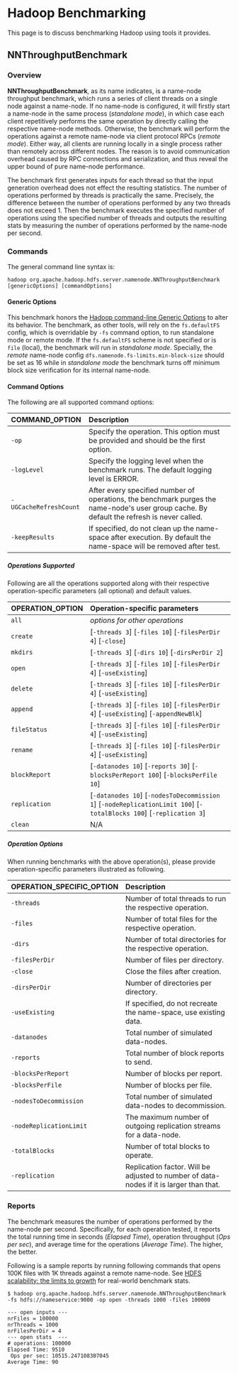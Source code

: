 <!---
  Licensed under the Apache License, Version 2.0 (the "License");
  you may not use this file except in compliance with the License.
  You may obtain a copy of the License at

   http://www.apache.org/licenses/LICENSE-2.0

  Unless required by applicable law or agreed to in writing, software
  distributed under the License is distributed on an "AS IS" BASIS,
  WITHOUT WARRANTIES OR CONDITIONS OF ANY KIND, either express or implied.
  See the License for the specific language governing permissions and
  limitations under the License. See accompanying LICENSE file.
-->

# Hadoop Benchmarking

<!-- MACRO{toc|fromDepth=0|toDepth=3} -->

This page is to discuss benchmarking Hadoop using tools it provides.

## NNThroughputBenchmark

### Overview

**NNThroughputBenchmark**, as its name indicates, is a name-node throughput benchmark, which runs a series of client threads on a single node against a name-node. If no name-node is configured, it will firstly start a name-node in the same process (_standalone mode_), in which case each client repetitively performs the same operation by directly calling the respective name-node methods. Otherwise, the benchmark will perform the operations against a remote name-node via client protocol RPCs (_remote mode_). Either way, all clients are running locally in a single process rather than remotely across different nodes. The reason is to avoid communication overhead caused by RPC connections and serialization, and thus reveal the upper bound of pure name-node performance.

The benchmark first generates inputs for each thread so that the input generation overhead does not effect the resulting statistics. The number of operations performed by threads is practically the same. Precisely, the difference between the number of operations performed by any two threads does not exceed 1. Then the benchmark executes the specified number of operations using the specified number of threads and outputs the resulting stats by measuring the number of operations performed by the name-node per second.

### Commands

The general command line syntax is:

`hadoop org.apache.hadoop.hdfs.server.namenode.NNThroughputBenchmark [genericOptions] [commandOptions]`

#### Generic Options

This benchmark honors the [Hadoop command-line Generic Options](CommandsManual.html#Generic_Options) to alter its behavior. The benchmark, as other tools, will rely on the `fs.defaultFS` config, which is overridable by `-fs` command option, to run standalone mode or remote mode. If the `fs.defaultFS` scheme is not specified or is `file` (local), the benchmark will run in _standalone mode_. Specially, the _remote_ name-node config `dfs.namenode.fs-limits.min-block-size` should be set as 16 while in _standalone mode_ the benchmark turns off minimum block size verification for its internal name-node.

#### Command Options

The following are all supported command options:

| COMMAND\_OPTION    | Description |
|:---- |:---- |
|`-op` | Specify the operation. This option must be provided and should be the first option. |
|`-logLevel` | Specify the logging level when the benchmark runs. The default logging level is ERROR. |
|`-UGCacheRefreshCount` | After every specified number of operations, the benchmark purges the name-node's user group cache. By default the refresh is never called. |
|`-keepResults` | If specified, do not clean up the name-space after execution. By default the name-space will be removed after test. |

##### Operations Supported

Following are all the operations supported along with their respective operation-specific parameters (all optional) and default values.

| OPERATION\_OPTION    | Operation-specific parameters |
|:---- |:---- |
|`all` | _options for other operations_ |
|`create` | [`-threads 3`] [`-files 10`] [`-filesPerDir 4`] [`-close`] |
|`mkdirs` | [`-threads 3`] [`-dirs 10`] [`-dirsPerDir 2`] |
|`open` | [`-threads 3`] [`-files 10`] [`-filesPerDir 4`] [`-useExisting`] |
|`delete` | [`-threads 3`] [`-files 10`] [`-filesPerDir 4`] [`-useExisting`] |
|`append` | [`-threads 3`] [`-files 10`] [`-filesPerDir 4`] [`-useExisting`] [`-appendNewBlk`] |
|`fileStatus` | [`-threads 3`] [`-files 10`] [`-filesPerDir 4`] [`-useExisting`] |
|`rename` | [`-threads 3`] [`-files 10`] [`-filesPerDir 4`] [`-useExisting`] |
|`blockReport` | [`-datanodes 10`] [`-reports 30`] [`-blocksPerReport 100`] [`-blocksPerFile 10`] |
|`replication` | [`-datanodes 10`] [`-nodesToDecommission 1`] [`-nodeReplicationLimit 100`] [`-totalBlocks 100`] [`-replication 3`] |
|`clean` | N/A |

##### Operation Options

When running benchmarks with the above operation(s), please provide operation-specific parameters illustrated as following.

| OPERATION\_SPECIFIC\_OPTION    | Description |
|:---- |:---- |
|`-threads` | Number of total threads to run the respective operation. |
|`-files` | Number of total files for the respective operation. |
|`-dirs` | Number of total directories for the respective operation. |
|`-filesPerDir` | Number of files per directory. |
|`-close` | Close the files after creation. |
|`-dirsPerDir` | Number of directories per directory. |
|`-useExisting` | If specified, do not recreate the name-space, use existing data. |
|`-datanodes` | Total number of simulated data-nodes. |
|`-reports` | Total number of block reports to send. |
|`-blocksPerReport` | Number of blocks per report. |
|`-blocksPerFile` | Number of blocks per file. |
|`-nodesToDecommission` | Total number of simulated data-nodes to decommission. |
|`-nodeReplicationLimit` | The maximum number of outgoing replication streams for a data-node. |
|`-totalBlocks` | Number of total blocks to operate. |
|`-replication` | Replication factor. Will be adjusted to number of data-nodes if it is larger than that. |

### Reports

The benchmark measures the number of operations performed by the name-node per second. Specifically, for each operation tested, it reports the total running time in seconds (_Elapsed Time_), operation throughput (_Ops per sec_), and average time for the operations (_Average Time_). The higher, the better.

Following is a sample reports by running following commands that opens 100K files with 1K threads against a remote name-node. See [HDFS scalability: the limits to growth](https://www.usenix.org/legacy/publications/login/2010-04/openpdfs/shvachko.pdf) for real-world benchmark stats.

```
$ hadoop org.apache.hadoop.hdfs.server.namenode.NNThroughputBenchmark -fs hdfs://nameservice:9000 -op open -threads 1000 -files 100000

--- open inputs ---
nrFiles = 100000
nrThreads = 1000
nrFilesPerDir = 4
--- open stats  ---
# operations: 100000
Elapsed Time: 9510
 Ops per sec: 10515.247108307045
Average Time: 90
```

